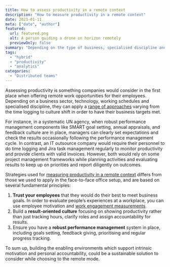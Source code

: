 ```yaml
---
title: How to assess productivity in a remote context
description: "How to measure productivity in a remote context"
date: 2023-01-11
meta: ["date", "author"]
featured:
  url: featured.png
  alt: A person guiding a drone on horizon remotely
  previewOnly: false
summary: "Depending on the type of business, specialised discipline and business KPIs one can apply different approaches to ..."
tags:
  - "hybrid"
  - "productivity"
  - "analytics"
categories:
  - "Distributed teams"
---
```


Assessing productivity is something companies would consider in the first place when offering remote work opportunities for their employees. Depending on a business sector, technology, working schedules and specialised discipline, they can apply a [range of approaches](https://remote.co/employers-share-how-measure-productivity-among-remote-workers/) varying from the time logging to culture shift in order to have their business targets met. 

For instance, in a systematic UN agency, when robust performance management components like SMART goal setting, annual appraisals, and feedback culture are in place, managers can clearly set expectations and check the results occasionally following the performance management cycle. In contrast, an IT outsource company would require their personnel to do time logging and Jira task management regularly to monitor productivity and provide clients with valid invoices. However, both would rely on some project management frameworks while planning activities and evaluating results to keep up on priorities and report diligently on outcomes.

Strategies used for [measuring productivity in a remote context](https://www.forbes.com/sites/forbeshumanresourcescouncil/2020/08/20/measuring-productivity-in-remote-workforces/?sh=5980a40c78d2) differs from those we used to apply in the face-to-face office setup, and are based on several fundamental principles:
1. **Trust your employees** that they would do their best to meet business goals. In order to evaluate people’s experiences at a workplace, you can use employee motivation and [work engagement measurements](https://gracefulhr.com/post/measuring-engagement/).
2. Build a **result-oriented culture** focusing on showing productivity rather than just tracking hours, clarify roles and assign accountability for results.
3. Ensure you have a **robust performance management** system in place, including goals setting, feedback giving, prioritising and regular progress tracking.

To sum up, building the enabling environments which support intrinsic motivation and personal accountability, could be a sustainable solution to consider while choosing  to the remote mode.
